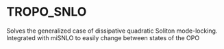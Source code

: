 # TROPO_SNLO
Solves the generalized case of dissipative quadratic Soliton mode-locking. Integrated with miSNLO to easily change between states of the OPO

